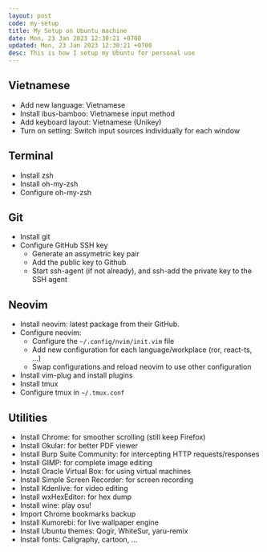 ```yaml
---
layout: post
code: my-setup
title: My Setup on Ubuntu machine
date: Mon, 23 Jan 2023 12:30:21 +0700
updated: Mon, 23 Jan 2023 12:30:21 +0700
desc: This is how I setup my Ubuntu for personal use
---
```

## Vietnamese
- Add new language: Vietnamese
- Install ibus-bamboo: Vietnamese input method
- Add keyboard layout: Vietnamese (Unikey)
- Turn on setting: Switch input sources individually for each window

## Terminal
- Install zsh
- Install oh-my-zsh
- Configure oh-my-zsh

## Git
- Install git
- Configure GitHub SSH key
    - Generate an assymetric key pair
    - Add the public key to Github
    - Start ssh-agent (if not already), and ssh-add the private key to the SSH agent

## Neovim
- Install neovim: latest package from their GitHub.
- Configure neovim:
    - Configure the `~/.config/nvim/init.vim` file
    - Add new configuration for each language/workplace (ror, react-ts, ...)
    - Swap configurations and reload neovim to use other configuration
- Install vim-plug and install plugins
- Install tmux
- Configure tmux in `~/.tmux.conf`

## Utilities
- Install Chrome: for smoother scrolling (still keep Firefox)
- Install Okular: for better PDF viewer
- Install Burp Suite Community: for intercepting HTTP requests/responses
- Install GIMP: for complete image editing
- Install Oracle Virtual Box: for using virtual machines
- Install Simple Screen Recorder: for screen recording
- Install Kdenlive: for video editing
- Install wxHexEditor: for hex dump
- Install wine: play osu!
- Import Chrome bookmarks backup
- Install Kumorebi: for live wallpaper engine
- Install Ubuntu themes: Qogir, WhiteSur, yaru-remix
- Install fonts: Caligraphy, cartoon, ...
